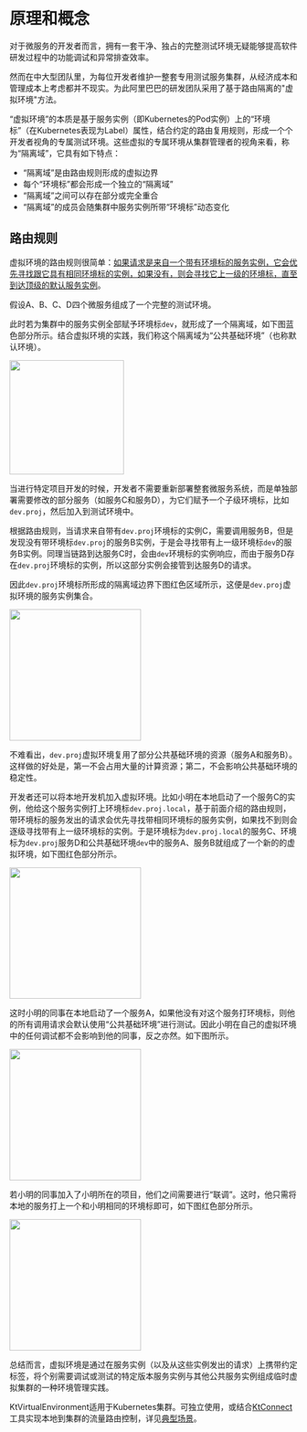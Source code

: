 # 原理和概念

对于微服务的开发者而言，拥有一套干净、独占的完整测试环境无疑能够提高软件研发过程中的功能调试和异常排查效率。

然而在中大型团队里，为每位开发者维护一整套专用测试服务集群，从经济成本和管理成本上考虑都并不现实。为此阿里巴巴的研发团队采用了基于路由隔离的"虚拟环境"方法。

“虚拟环境”的本质是基于服务实例（即Kubernetes的Pod实例）上的“环境标”（在Kubernetes表现为Label）属性，结合约定的路由复用规则，形成一个个开发者视角的专属测试环境。这些虚拟的专属环境从集群管理者的视角来看，称为“隔离域”，它具有如下特点：

- “隔离域”是由路由规则形成的虚拟边界
- 每个“环境标”都会形成一个独立的“隔离域”
- “隔离域”之间可以存在部分或完全重合
- “隔离域”的成员会随集群中服务实例所带“环境标”动态变化

## 路由规则

虚拟环境的路由规则很简单：<u>如果请求是来自一个带有环境标的服务实例，它会优先寻找跟它具有相同环境标的实例，如果没有，则会寻找它上一级的环境标，直至到达顶级的默认服务实例</u>。

假设A、B、C、D四个微服务组成了一个完整的测试环境。

此时若为集群中的服务实例全部赋予环境标`dev`，就形成了一个隔离域，如下图蓝色部分所示。结合虚拟环境的实践，我们称这个隔离域为“公共基础环境”（也称默认环境）。

<img src="https://virtual-environment.oss-cn-zhangjiakou.aliyuncs.com/image/concept-1.jpg" height="200px"/>

当进行特定项目开发的时候，开发者不需要重新部署整套微服务系统，而是单独部署需要修改的部分服务（如服务C和服务D），为它们赋予一个子级环境标，比如`dev.proj`，然后加入到测试环境中。

根据路由规则，当请求来自带有`dev.proj`环境标的实例C，需要调用服务B，但是发现没有带环境标`dev.proj`的服务B实例，于是会寻找带有上一级环境标`dev`的服务B实例。同理当链路到达服务C时，会由`dev`环境标的实例响应，而由于服务D存在`dev.proj`环境标的实例，所以这部分实例会接管到达服务D的请求。

因此`dev.proj`环境标所形成的隔离域边界下图红色区域所示，这便是`dev.proj`虚拟环境的服务实例集合。

<img src="https://virtual-environment.oss-cn-zhangjiakou.aliyuncs.com/image/concept-2.jpg" height="230px"/>

不难看出，`dev.proj`虚拟环境复用了部分公共基础环境的资源（服务A和服务B）。这样做的好处是，第一不会占用大量的计算资源；第二，不会影响公共基础环境的稳定性。

开发者还可以将本地开发机加入虚拟环境。比如小明在本地启动了一个服务C的实例，他给这个服务实例打上环境标`dev.proj.local`，基于前面介绍的路由规则，带环境标的服务发出的请求会优先寻找带相同环境标的服务实例，如果找不到则会逐级寻找带有上一级环境标的实例。于是环境标为`dev.proj.local`的服务C、环境标为`dev.proj`服务D和公共基础环境`dev`中的服务A、服务B就组成了一个新的的虚拟环境，如下图红色部分所示。

<img src="https://virtual-environment.oss-cn-zhangjiakou.aliyuncs.com/image/concept-3.jpg" height="230px"/>

这时小明的同事在本地启动了一个服务A，如果他没有对这个服务打环境标，则他的所有调用请求会默认使用“公共基础环境”进行测试。因此小明在自己的虚拟环境中的任何调试都不会影响到他的同事，反之亦然。如下图所示。

<img src="https://virtual-environment.oss-cn-zhangjiakou.aliyuncs.com/image/concept-4.jpg" height="230px"/>

若小明的同事加入了小明所在的项目，他们之间需要进行“联调”。这时，他只需将本地的服务打上一个和小明相同的环境标即可，如下图红色部分所示。

<img src="https://virtual-environment.oss-cn-zhangjiakou.aliyuncs.com/image/concept-5.jpg" height="230px"/>

总结而言，虚拟环境是通过在服务实例（以及从这些实例发出的请求）上携带约定标签，将个别需要调试或测试的特定版本服务实例与其他公共服务实例组成临时虚拟集群的一种环境管理实践。

KtVirtualEnvironment适用于Kubernetes集群。可独立使用，或结合[KtConnect](https://alibaba.github.io/kt-connect/)工具实现本地到集群的流量路由控制，详见[典型场景](ve/typical-scenario.md)。
